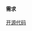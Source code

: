 ﻿#### 需求
[开源代码](https://github.com/openforeveryone/QGameController/tree/9ca4084a2510b5351453e6721b4aa1de27a142e2)
